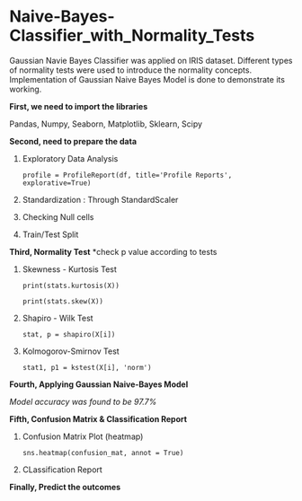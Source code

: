 # Naive-Bayes-Classifier_with_Normality_Tests
Gaussian Navie Bayes Classifier was applied on IRIS dataset. Different types of normality tests were used to introduce the normality concepts. 
Implementation of Gaussian Naive Bayes Model is done to demonstrate its working. 

**First, we need to import the libraries**

Pandas,	Numpy,	Seaborn, Matplotlib,	Sklearn,	Scipy
  
**Second, need to prepare the data**

1. Exploratory Data Analysis

   `profile = ProfileReport(df, title='Profile Reports', explorative=True)`
   
2. Standardization : Through StandardScaler   
3. Checking Null cells
4. Train/Test Split

**Third, Normality Test**
*check p value according to tests
1. Skewness - Kurtosis Test
   
   `print(stats.kurtosis(X))`
   
   `print(stats.skew(X))`
2. Shapiro - Wilk Test

    `stat, p = shapiro(X[i])`
    
3. Kolmogorov-Smirnov Test

    `stat1, p1 = kstest(X[i], 'norm')`


**Fourth, Applying Gaussian Naive-Bayes Model**

*Model accuracy was found to be 97.7%*

**Fifth, Confusion Matrix & Classification Report**
1. Confusion Matrix Plot (heatmap)

   `sns.heatmap(confusion_mat, annot = True)`
3. CLassification Report

**Finally, Predict the outcomes**



